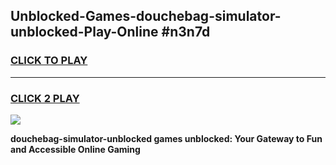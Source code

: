 
## Unblocked-Games-douchebag-simulator-unblocked-Play-Online #n3n7d
<h3>
<a href="https://news.freeplayer.one?title=douchebag-simulator-unblocked&ref=3">CLICK TO PLAY</a></h3>
<hr>

<h3>
<a href="https://news.freeplayer.one?title=douchebag-simulator-unblocked&ref=3">CLICK 2 PLAY</a>
  
</h3>

<a href="https://news.freeplayer.one?title=douchebag-simulator-unblocked&ref=3"><img src="https://clearcache.store/games.png"></a>


**douchebag-simulator-unblocked games unblocked: Your Gateway to Fun and Accessible Online Gaming**
